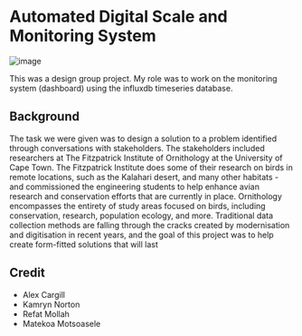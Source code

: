# Automated Digital Scale and Monitoring System
![image](https://github.com/matekoa/Automated-Digital-Scale-and-Monitoring-System/assets/16513734/942452b7-8273-4404-a627-8b8d8d37caa9)


This was a design group project. My role was to work on the monitoring system (dashboard) using the influxdb timeseries database.

## Background
The task we were given was to design a solution to a problem identified through conversations with
stakeholders. The stakeholders included researchers at The Fitzpatrick Institute of Ornithology at the
University of Cape Town. The Fitzpatrick Institute does some of their research on birds in remote
locations, such as the Kalahari desert, and many other habitats - and commissioned the engineering
students to help enhance avian research and conservation efforts that are currently in place. Ornithology
encompasses the entirety of study areas focused on birds, including conservation, research, population
ecology, and more. Traditional data collection methods are falling through the cracks created by
modernisation and digitisation in recent years, and the goal of this project was to help create form-fitted
solutions that will last

## Credit

- Alex Cargill
- Kamryn Norton
- Refat Mollah
- Matekoa Motsoasele
